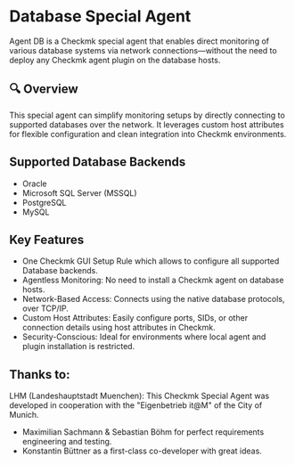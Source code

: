 # Database Special Agent
Agent DB is a Checkmk special agent that enables direct monitoring of various database systems via network connections—without the need to deploy any Checkmk agent plugin on the database hosts.

## 🔍 Overview
This special agent can simplify monitoring setups by directly connecting to supported databases over the network. It leverages custom host attributes for flexible configuration and clean integration into Checkmk environments.

## Supported Database Backends
- Oracle
- Microsoft SQL Server (MSSQL)
- PostgreSQL
- MySQL

## Key Features
- One Checkmk GUI Setup Rule which allows to configure all supported Database backends.
- Agentless Monitoring: No need to install a Checkmk agent on database hosts.
- Network-Based Access: Connects using the native database protocols, over TCP/IP.
- Custom Host Attributes: Easily configure ports, SIDs, or other connection details using host attributes in Checkmk.
- Security-Conscious: Ideal for environments where local agent and plugin installation is restricted.

## Thanks to:
LHM (Landeshauptstadt Muenchen): This Checkmk Special Agent was developed in cooperation with the "Eigenbetrieb it@M" of the City of Munich.

- Maximilian Sachmann & Sebastian Böhm for perfect requirements engineering and testing.
- Konstantin Büttner as a first-class co-developer with great ideas.